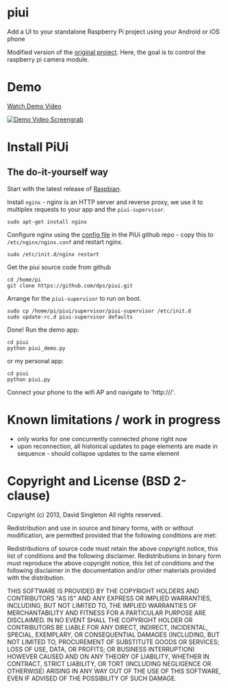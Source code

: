 piui
==============

Add a UI to your standalone Raspberry Pi project using your Android or iOS phone

Modified version of the [original project](https://github.com/dps/piui).
Here, the goal is to control the raspberry pi camera module.

Demo
====

[Watch Demo Video](http://youtu.be/2ay0vuW6aNY)

[![Demo Video Screengrab](http://blog.davidsingleton.org/static/ytpiui.png)](http://youtu.be/2ay0vuW6aNY)


Install PiUi
============


The do-it-yourself way
----------------------

Start with the latest release of [Raspbian](http://www.raspberrypi.org/downloads).

Install `nginx` - nginx is an HTTP server and reverse proxy, we use it to multiplex requests to your app and the `piui-supervisor`.

```
sudo apt-get install nginx
```

Configure nginx using the [config file](https://github.com/dps/piui/blob/master/nginx-conf/nginx.conf) in the PiUi github repo - copy this to `/etc/nginx/nginx.conf` and restart nginx.
```
sudo /etc/init.d/nginx restart
```

Get the piui source code from github
```
cd /home/pi
git clone https://github.com/dps/piui.git
```

Arrange for the `piui-supervisor` to run on boot.
```
sudo cp /home/pi/piui/supervisor/piui-supervisor /etc/init.d
sudo update-rc.d piui-supervisor defaults
```

Done!  Run the demo app:
```
cd piui
python piui_demo.py
```

or my personal app:
```
cd piui
python piui.py
```

Connect your phone to the wifi AP and navigate to 'http://<raspberry pi IP>/'.


Known limitations / work in progress
====================================

- only works for one concurrently connected phone right now
- upon reconnection, all historical updates to page elements are made in sequence - should collapse updates to the same element


Copyright and License (BSD 2-clause)
====================================

Copyright (c) 2013, David Singleton
All rights reserved.

Redistribution and use in source and binary forms, with or without modification, are permitted provided that the following conditions are met:

Redistributions of source code must retain the above copyright notice, this list of conditions and the following disclaimer.
Redistributions in binary form must reproduce the above copyright notice, this list of conditions and the following disclaimer in the documentation and/or other materials provided with the distribution.

THIS SOFTWARE IS PROVIDED BY THE COPYRIGHT HOLDERS AND CONTRIBUTORS "AS IS" AND ANY EXPRESS OR IMPLIED WARRANTIES, INCLUDING, BUT NOT LIMITED TO, THE IMPLIED WARRANTIES OF MERCHANTABILITY AND FITNESS FOR A PARTICULAR PURPOSE ARE DISCLAIMED. IN NO EVENT SHALL THE COPYRIGHT HOLDER OR CONTRIBUTORS BE LIABLE FOR ANY DIRECT, INDIRECT, INCIDENTAL, SPECIAL, EXEMPLARY, OR CONSEQUENTIAL DAMAGES (INCLUDING, BUT NOT LIMITED TO, PROCUREMENT OF SUBSTITUTE GOODS OR SERVICES; LOSS OF USE, DATA, OR PROFITS; OR BUSINESS INTERRUPTION) HOWEVER CAUSED AND ON ANY THEORY OF LIABILITY, WHETHER IN CONTRACT, STRICT LIABILITY, OR TORT (INCLUDING NEGLIGENCE OR OTHERWISE) ARISING IN ANY WAY OUT OF THE USE OF THIS SOFTWARE, EVEN IF ADVISED OF THE POSSIBILITY OF SUCH DAMAGE.
